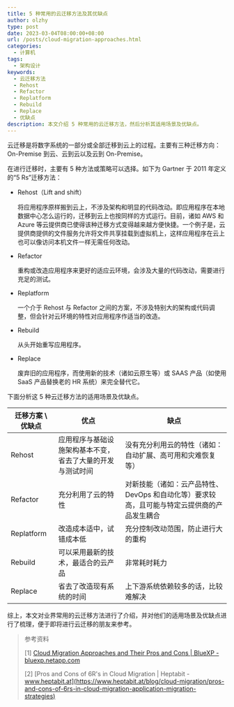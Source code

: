 ```yaml
---
title: 5 种常用的云迁移方法及其优缺点
author: olzhy
type: post
date: 2023-03-04T08:00:00+08:00
url: /posts/cloud-migration-approaches.html
categories:
  - 计算机
tags:
  - 架构设计
keywords:
  - 云迁移方法
  - Rehost
  - Refactor
  - Replatform
  - Rebuild
  - Replace
  - 优缺点
description: 本文介绍 5 种常用的云迁移方法，然后分析其适用场景及优缺点。
---
```


云迁移是将数字系统的一部分或全部迁移到云上的过程。主要有三种迁移方向：On-Premise 到云、云到云以及云到 On-Premise。

在进行迁移时，主要有 5 种方法或策略可以选择。如下为 Gartner 于 2011 年定义的“5 Rs”迁移方法：

- Rehost（Lift and shift）

  将应用程序原样搬到云上，不涉及架构和明显的代码改动。即应用程序在本地数据中心怎么运行的，迁移到云上也按同样的方式运行。目前，诸如 AWS 和 Azure 等云提供商已使得该种迁移方式变得越来越方便快捷。一个例子是，云提供商提供的文件服务允许将文件共享挂载到虚拟机上，这样应用程序在云上也可以像访问本机文件一样无需任何改动。

- Refactor

  重构或改造应用程序来更好的适应云环境，会涉及大量的代码改动，需要进行充足的测试。

- Replatform

  一个介于 Rehost 与 Refactor 之间的方案，不涉及特别大的架构或代码调整，但会针对云环境的特性对应用程序作适当的改造。

- Rebuild

  从头开始重写应用程序。

- Replace

  废弃旧的应用程序，而使用新的技术（诸如云原生等）或 SAAS 产品（如使用 SaaS 产品替换老的 HR 系统）来完全替代它。

下面分析这 5 种云迁移方法的适用场景及优缺点。

| 迁移方案 \ 优缺点 | 优点                                                       | 缺点                                                                                        |
| ----------------- | ---------------------------------------------------------- | ------------------------------------------------------------------------------------------- |
| Rehost            | 应用程序与基础设施架构基本不变，省去了大量的开发与测试时间 | 没有充分利用云的特性（诸如：自动扩展、高可用和灾难恢复等）                                  |
| Refactor          | 充分利用了云的特性                                         | 对新技能（诸如：云产品特性、DevOps 和自动化等）要求较高，且可能与特定云提供商的产品发生耦合 |
| Replatform        | 改造成本适中，试错成本低                                   | 充分控制改动范围，防止进行大的重构                                                          |
| Rebuild           | 可以采用最新的技术，最适合的云产品                         | 非常耗时耗力                                                                                |
| Replace           | 省去了改造现有系统的时间                                   | 上下游系统依赖较多的话，比较难解决                                                          |

综上，本文对业界常用的云迁移方法进行了介绍，并对他们的适用场景及优缺点进行了梳理，便于即将进行云迁移的朋友来参考。

> 参考资料
>
> [1] [Cloud Migration Approaches and Their Pros and Cons | BlueXP - bluexp.netapp.com](https://bluexp.netapp.com/blog/cvo-blg-cloud-migration-approach-rehost-refactor-or-replatform)
>
> [2] [Pros and Cons of 6R's in Cloud Migration | Heptabit - www.heptabit.at](https://www.heptabit.at/blog/cloud-migration/pros-and-cons-of-6rs-in-cloud-migration-application-migration-strategies)

